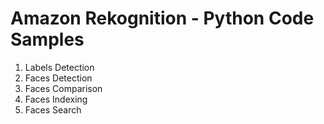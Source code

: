 # Amazon Rekognition - Python Code Samples

1. Labels Detection
2. Faces Detection
3. Faces Comparison
4. Faces Indexing
5. Faces Search